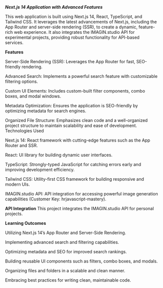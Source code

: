 _**Next.js 14 Application with Advanced Features**_

This web application is built using Next.js 14, React, TypeScript, and Tailwind CSS. It leverages the latest advancements of Next.js, including the App Router and server-side rendering (SSR), to create a dynamic, feature-rich web experience. It also integrates the IMAGIN.studio API for experimental projects, providing robust functionality for API-based services.


**Features**

Server-Side Rendering (SSR): Leverages the App Router for fast, SEO-friendly rendering.

Advanced Search: Implements a powerful search feature with customizable filtering options.

Custom UI Elements: Includes custom-built filter components, combo boxes, and modal windows.

Metadata Optimization: Ensures the application is SEO-friendly by optimizing metadata for search engines.

Organized File Structure: Emphasizes clean code and a well-organized project structure to maintain scalability and ease of development.
Technologies Used

Next.js 14: React framework with cutting-edge features such as the App Router and SSR.

React: UI library for building dynamic user interfaces.

TypeScript: Strongly-typed JavaScript for catching errors early and improving development efficiency.

Tailwind CSS: Utility-first CSS framework for building responsive and modern UIs.

IMAGIN.studio API: API integration for accessing powerful image generation capabilities (Customer Key: hrjavascript-mastery).

**API Integration**
This project integrates the IMAGIN.studio API for personal projects.

**Learning Outcomes**

Utilizing Next.js 14’s App Router and Server-Side Rendering.

Implementing advanced search and filtering capabilities.

Optimizing metadata and SEO for improved search rankings.

Building reusable UI components such as filters, combo boxes, and modals.

Organizing files and folders in a scalable and clean manner.

Embracing best practices for writing clean, maintainable code.

